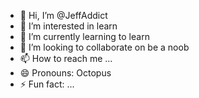 - 👋 Hi, I’m @JeffAddict
- 👀 I’m interested in learn
- 🌱 I’m currently learning to learn
- 💞️ I’m looking to collaborate on be a noob
- 📫 How to reach me ...
- 😄 Pronouns: Octopus
- ⚡ Fun fact: ...

<!---
JeffAddict/JeffAddict is a ✨ special ✨ repository because its `README.md` (this file) appears on your GitHub profile.
You can click the Preview link to take a look at your changes.
--->
